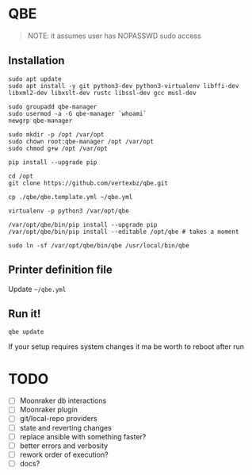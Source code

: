 # QBE

> NOTE: it assumes user has NOPASSWD sudo access

## Installation

```shell
sudo apt update
sudo apt install -y git python3-dev python3-virtualenv libffi-dev libxml2-dev libxslt-dev rustc libssl-dev gcc musl-dev

sudo groupadd qbe-manager
sudo usermod -a -G qbe-manager `whoami`
newgrp qbe-manager

sudo mkdir -p /opt /var/opt
sudo chown root:qbe-manager /opt /var/opt
sudo chmod g+w /opt /var/opt

pip install --upgrade pip

cd /opt
git clone https://github.com/vertexbz/qbe.git

cp ./qbe/qbe.template.yml ~/qbe.yml

virtualenv -p python3 /var/opt/qbe

/var/opt/qbe/bin/pip install --upgrade pip
/var/opt/qbe/bin/pip install --editable /opt/qbe # takes a moment

sudo ln -sf /var/opt/qbe/bin/qbe /usr/local/bin/qbe
```

## Printer definition file

Update `~/qbe.yml`

## Run it!

```shell
qbe update
```

If your setup requires system changes it ma be worth to reboot after run

# TODO

* [ ] Moonraker db interactions
* [ ] Moonraker plugin
* [ ] git/local-repo providers
* [ ] state and reverting changes
* [ ] replace ansible with something faster?
* [ ] better errors and verbosity
* [ ] rework order of execution?
* [ ] docs?